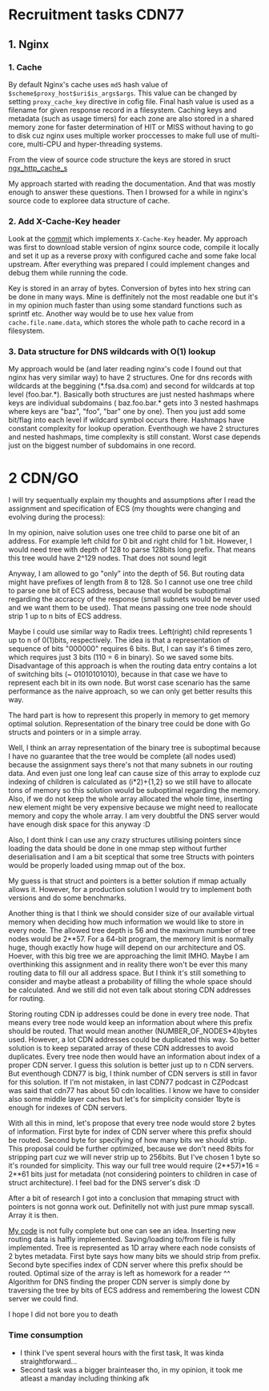# Recruitment tasks CDN77

## 1. Nginx

### 1. Cache 
By default Nginx's cache uses `md5` hash value of `$scheme$proxy_host$uri$is_args$args`. This value can be changed by setting `proxy_cache_key` directive in cofig file. Final hash value is used as a filename for given response record in a filesystem. Caching keys and metadata (such as usage timers) for each zone are also stored in a shared memory zone for faster determination of HIT or MISS without having to go to disk cuz nginx uses multiple worker proccesses to make full use of multi-core, multi-CPU and hyper-threading systems.

From the view of source code structure the keys are stored in sruct [ngx_http_cache_s](src/http/ngx_http_cache.h#L66)

My approach started with reading the documentation. And that was mostly enough to answer these questions. Then I browsed for a while in nginx's source code to exploree data structure of cache.  

### 2. Add X-Cache-Key header
Look at the [commit](https://github.com/HappyStoic/nginx/commit/86c3e2a73569d7f6c674b7ecffd6b3ca38958404) which implements `X-Cache-Key` header. My approach was first to download stable version of nginx source code, compile it locally and set it up as a reverse proxy with configured cache and some fake local upstream. After everything was prepared I could implement changes and debug them while running the code.

Key is stored in an array of bytes. Conversion of bytes into hex string can be done in many ways. Mine is deffinitely not the most readable one but it's in my opinion much faster than using some standard functions such as sprintf etc. Another way would be to use hex value from `cache.file.name.data`, which stores the whole path to cache record in a filesystem.

### 3. Data structure for DNS wildcards with O(1) lookup

My approach would be (and later reading nginx's code I found out that nginx has very similar way) to have 2 structures. One for dns records with wildcards at the beggining (\*.fsa.dsa.com) and second for wildcards at top level (foo.bar.\*). Basically both structures are just nested hashmaps where keys are individual subdomains ( baz.foo.bar.* gets into 3 nested hashmaps where keys are "baz", "foo", "bar" one by one). Then you just add some bit/flag into each level if wildcard symbol occurs there. Hashmaps have constant complexity for lookup operation. Eventhough we have 2 structures and nested hashmaps, time complexity is still constant. Worst case depends just on the biggest number of subdomains in one record.

# 2 CDN/GO

I will try sequentually explain my thoughts and assumptions after I read the assignment and specification of ECS (my thoughts were changing and evolving during the process):

In my opinion, naive solution uses one tree child to parse one bit of an address. For example left child for 0 bit and right child for 1 bit. However, I would need tree with depth of 128 to parse 128bits long prefix. That means this tree would have 2^129 nodes. That does not sound legit

Anyway, I am allowed to go "only" into the depth of 56. But routing data might have prefixes of length from 8 to 128. So I cannot use one tree child to parse one bit of ECS address, because that would be suboptimal regarding the accraccy of the response (small subnets would be never used and we want them to be used). That means passing one tree node should strip 1 up to n bits of ECS address. 

Maybe I could use similar way to Radix trees. Left(right) child represents 1 up to n of 0(1)bits, respectively. The idea is that a representation of sequence of bits "000000" requires 6 bits. But, I can say it's 6 times zero, which requires just 3 bits (110 = 6 in binary). So we saved some bits. Disadvantage of this approach is when the routing data entry contains a lot of switching bits (~ 01010101010), because in that case we have to represent each bit in its own node. But worst case scenario has the same performance as the naive approach, so we can only get better results this way.

The hard part is how to represent this properly in memory to get memory optimal solution. Representation of the binary tree could be done with Go structs and pointers or in a simple array.

Well, I think an array representation of the binary tree is suboptimal because I have no guarantee that the tree would be complete (all nodes used) because the assignment says there's not that many subnets in our routing data. And even just one long leaf can cause size of this array to explode cuz indexing of children is calculated as (i*2)+{1,2} so we still have to allocate tons of memory so this solution would be suboptimal regarding the memory. Also, if we do not keep the whole array allocated the whole time, inserting new element might be very expensive because we might need to reallocate memory and copy the whole array. I am very doubtful the DNS server would have enough disk space for this anyway :D  

Also, I dont think I can use any crazy structures utilising pointers since loading the data should be done in one mmap step without further deserialisation and I am a bit sceptical that some tree Structs with pointers would be properly loaded using mmap out of the box.

My guess is that struct and pointers is a better solution if mmap actually allows it. However, for a production solution I would try to implement both versions and do some benchmarks. 

Another thing is that I think we should consider size of our available virtual memory when deciding how much information we would like to store in every node. The allowed tree depth is 56 and the maximum number of tree nodes would be 2**57. For a 64-bit program, the memory limit is normally huge, though exactly how huge will depend on our architecture and OS. Hoever, with this big tree we are approaching the limit IMHO. Maybe I am overthinking this assignment and in reality there won't be ever this many routing data to fill our all address space. But I think it's still something to consider and maybe atleast a probability of filling the whole space should be calculated. And we still did not even talk about storing CDN addresses for routing. 

Storing routing CDN ip addresses could be done in every tree node. That means every tree node would keep an information about where this prefix should be routed. That would mean another (NUMBER_OF_NODES*4)bytes used. However, a lot CDN addresses could be duplicated this way. So better solution is to keep separated array of these CDN addresses to avoid duplicates. Every tree node then would have an information about index of a proper CDN server. I guess this solution is better just up to n CDN servers. But eventhough CDN77 is big, I think number of CDN servers is still in favor for this solution. If I'm not mistaken, in last CDN77 podcast in CZPodcast was said that cdn77 has about 50 cdn localities. I know we have to consider also some middle layer caches but let's for simplicity consider 1byte is enough for indexes of CDN servers.

With all this in mind, let's propose that every tree node would store 2 bytes of information. First byte for index of CDN server where this prefix should be routed. Second byte for specifying of how many bits we should strip. This proposal could be further optimized, because we don't need 8bits for stripping part cuz we will never strip up to 256bits. But I've chosen 1 byte so it's rounded for simplicity. This way our full tree would require (2\*\*57)\*16 = 2\*\*61 bits just for metadata (not considerinǵ pointers to children in case of struct architecture). I feel bad for the DNS server's disk :D

After a bit of research I got into a conclusion that mmaping struct with pointers is not gonna work out. Definitelly not with just pure mmap syscall. Array it is then.

[My code](main.go) is not fully complete but one can see an idea. Inserting new routing data is halfly implemented. Saving/loading to/from file is fully implemented. Tree is represented as 1D array where each node consists of 2 bytes metadata. First byte says how many bits we should strip from prefix. Second byte specifies index of CDN server where this prefix should be routed. Optimal size of the array is left as homework for a reader ^^ Algorithm for DNS finding the proper CDN server is simply done by traversing the tree by bits of ECS address and remembering the lowest CDN server we could find.

I hope I did not bore you to death 


### Time consumption

* I think I've spent several hours with the first task, It was kinda straightforward...
* Second task was a bigger brainteaser tho, in my opinion, it took me atleast a manday including thinking afk 


